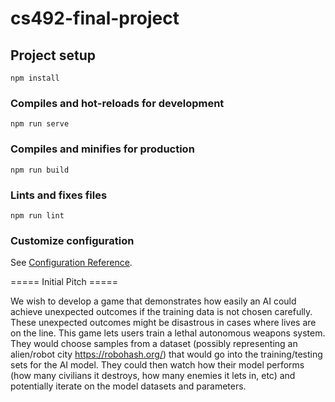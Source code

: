 # cs492-final-project

## Project setup
```
npm install
```

### Compiles and hot-reloads for development
```
npm run serve
```

### Compiles and minifies for production
```
npm run build
```

### Lints and fixes files
```
npm run lint
```

### Customize configuration
See [Configuration Reference](https://cli.vuejs.org/config/).

===== Initial Pitch =====

We wish to develop a game that demonstrates how easily an AI could achieve unexpected outcomes if the training data is not chosen carefully. These unexpected outcomes might be disastrous in cases where lives are on the line. This game lets users train a lethal autonomous weapons system. They would choose samples from a dataset (possibly representing an alien/robot city https://robohash.org/) that would go into the training/testing sets for the AI model. They could then watch how their model performs (how many civilians it destroys, how many enemies it lets in, etc) and potentially iterate on the model datasets and parameters.
